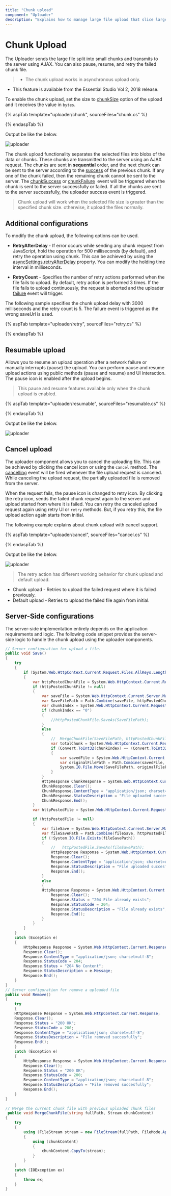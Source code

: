 ```yaml
---
title: "Chunk upload"
component: "Uploader"
description: "Explains how to manage large file upload that slice large files as chunks and upload it to a server in an asynchronous mode."
---
```


# Chunk Upload

The Uploader sends the large file split into small chunks and transmits to the server using AJAX. You can also pause, resume, and retry the failed chunk file.

> * The chunk upload works in asynchronous upload only.

* This feature is available from the Essential Studio Vol 2, 2018 release.

To enable the chunk upload, set the size to [chunkSize](https://help.syncfusion.com/cr/aspnetcore-js2/Syncfusion.EJ2.Inputs.UploaderAsyncSettings.html#Syncfusion_EJ2_Inputs_UploaderAsyncSettings_ChunkSize) option of the upload and it receives the value in `bytes`.

{% aspTab template="uploader/chunk", sourceFiles="chunk.cs" %}

{% endaspTab %}

Output be like the below.

![uploader](./images/uploader-chunk.png)

The chunk upload functionality separates the selected files into blobs of the data or chunks. These chunks are transmitted to the server using an AJAX request.
The chunks are sent in **sequential** order, and the next chunk can be sent to the server according to the [success](https://help.syncfusion.com/cr/aspnetcore-js2/Syncfusion.EJ2.Inputs.Uploader.html#Syncfusion_EJ2_Inputs_Uploader_ChunkSuccess) of the previous chunk. If any one
of the chunk failed, then the remaining chunk cannot be sent to the server.
The [chunkSuccess](https://help.syncfusion.com/cr/aspnetcore-js2/Syncfusion.EJ2.Inputs.Uploader.html#Syncfusion_EJ2_Inputs_Uploader_ChunkSuccess) or [chunkFailure](https://help.syncfusion.com/cr/aspnetcore-js2/Syncfusion.EJ2.Inputs.Uploader.html#Syncfusion_EJ2_Inputs_Uploader_ChunkFailure) &nbsp;event will
be triggered when the chunk is sent to the server successfully or failed. If all the chunks are sent to the server successfully, the uploader success event is triggered.

> Chunk upload will work when the selected file size is greater than the specified chunk size. otherwise, it upload the files normally.

## Additional configurations

To modify the chunk upload, the following options can be used.

* **RetryAfterDelay** - If error occurs while sending any chunk request from JavaScript, hold the operation for 500 milliseconds (by default), and retry the operation using chunk. This can be achieved by using the [asyncSettings.retryAfterDelay](https://help.syncfusion.com/cr/aspnetcore-js2/Syncfusion.EJ2.Inputs.UploaderAsyncSettings.html#Syncfusion_EJ2_Inputs_UploaderAsyncSettings_RetryAfterDelay) property. You can modify the holding time interval in milliseconds.

* **RetryCount** - Specifies the number of retry actions performed when the file fails to upload. By default, retry action is performed 3 times. If the file fails to upload continuously, the request is
aborted and the uploader [failure](https://help.syncfusion.com/cr/aspnetcore-js2/Syncfusion.EJ2.Inputs.UploaderBuilder.html#Syncfusion_EJ2_Inputs_UploaderBuilder_Failure_System_String_) event will trigger.

The following sample specifies the chunk upload delay with 3000 milliseconds and the retry count is 5. The failure event is triggered as the wrong saveUrl is used.

{% aspTab template="uploader/retry", sourceFiles="retry.cs" %}

{% endaspTab %}

## Resumable upload

Allows you to resume an upload operation after a network failure or manually interrupts (pause) the upload. You can perform pause and resume upload actions using public methods (pause and resume)
and UI interaction. The pause icon is enabled after the upload begins.

> This pause and resume features available only when the chunk upload is enabled.

{% aspTab template="uploader/resumable", sourceFiles="resumable.cs" %}

{% endaspTab %}

Output be like the below.

![uploader](./images/uploader-resume.png)

## Cancel upload

The uploader component allows you to cancel the uploading file. This can be achieved by clicking the cancel icon or using the `cancel` method. The [cancelling](https://help.syncfusion.com/cr/aspnetcore-js2/Syncfusion.EJ2.Inputs.Uploader.html#Syncfusion_EJ2_Inputs_Uploader_Canceling) event will be fired whenever the file upload request is canceled. While canceling the upload request, the partially uploaded file is removed from the server.

When the request fails, the pause icon is changed to retry icon. By clicking the retry icon, sends the failed chunk request again to the server and upload started from where it is failed. You can retry the canceled upload request again using retry UI or `retry` methods. But, if you retry this, the file upload action again starts from initial.

The following example explains about chunk upload with cancel support.

{% aspTab template="uploader/cancel", sourceFiles="cancel.cs" %}

{% endaspTab %}

Output be like the below.

![uploader](./images/uploader-cancel.png)

> The retry action has different working behavior for chunk upload and default upload.

* Chunk upload - Retries to upload the failed request where it is failed previously.
* Default upload - Retries to upload the failed file again from initial.

## Server-Side configurations

The server-side implementation entirely depends on the application requirements and logic. The following code snippet provides the server-side logic to handle the chunk upload using the uploader components.

```csharp
// Server configuration for upload a file.
public void Save()
{
    try
    {
        if (System.Web.HttpContext.Current.Request.Files.AllKeys.Length > 0)
        {
            var httpPostedChunkFile = System.Web.HttpContext.Current.Request.Files["chunkFile"];
            if (httpPostedChunkFile != null)
            {
                var saveFile = System.Web.HttpContext.Current.Server.MapPath("UploadedFiles");
                var SaveFilePath = Path.Combine(saveFile, httpPostedChunkFile.FileName + ".part");
                var chunkIndex = System.Web.HttpContext.Current.Request.Form["chunk-index"];
                if (chunkIndex == "0")
                {
                    //httpPostedChunkFile.SaveAs(SaveFilePath);
                }
                else
                {
                    //  MergeChunkFile(SaveFilePath, httpPostedChunkFile.InputStream);
                    var totalChunk = System.Web.HttpContext.Current.Request.Form["total-chunk"];
                    if (Convert.ToInt32(chunkIndex) == (Convert.ToInt32(totalChunk) - 1))
                    {
                        var savedFile = System.Web.HttpContext.Current.Server.MapPath("UploadedFiles");
                        var originalFilePath = Path.Combine(savedFile, httpPostedChunkFile.FileName);
                        System.IO.File.Move(SaveFilePath, originalFilePath);
                    }
                }
                HttpResponse ChunkResponse = System.Web.HttpContext.Current.Response;
                ChunkResponse.Clear();
                ChunkResponse.ContentType = "application/json; charset=utf-8";
                ChunkResponse.StatusDescription = "File uploaded succesfully";
                ChunkResponse.End();
            }
            var httpPostedFile = System.Web.HttpContext.Current.Request.Files["UploadFiles"];

            if (httpPostedFile != null)
            {
                var fileSave = System.Web.HttpContext.Current.Server.MapPath("UploadedFiles");
                var fileSavePath = Path.Combine(fileSave, httpPostedFile.FileName);
                if (!System.IO.File.Exists(fileSavePath))
                {
                    //   httpPostedFile.SaveAs(fileSavePath);
                    HttpResponse Response = System.Web.HttpContext.Current.Response;
                    Response.Clear();
                    Response.ContentType = "application/json; charset=utf-8";
                    Response.StatusDescription = "File uploaded succesfully";
                    Response.End();
                }
                else
                {
                HttpResponse Response = System.Web.HttpContext.Current.Response;
                    Response.Clear();
                    Response.Status = "204 File already exists";
                    Response.StatusCode = 204;
                    Response.StatusDescription = "File already exists";
                    Response.End();
                }
            }
        }
    }
    catch (Exception e)
    {
        HttpResponse Response = System.Web.HttpContext.Current.Response;
        Response.Clear();
        Response.ContentType = "application/json; charset=utf-8";
        Response.StatusCode = 204;
        Response.Status = "204 No Content";
        Response.StatusDescription = e.Message;
        Response.End();
    }
}
// Server configuration for remove a uploaded file
public void Remove()
{
    try
    {
    HttpResponse Response = System.Web.HttpContext.Current.Response;
    Response.Clear();
    Response.Status = "200 OK";
    Response.StatusCode = 200;
    Response.ContentType = "application/json; charset=utf-8";
    Response.StatusDescription = "File removed succesfully";
    Response.End();
    }
    catch (Exception e)
    {
        HttpResponse Response = System.Web.HttpContext.Current.Response;
        Response.Clear();
        Response.Status = "200 OK";
        Response.StatusCode = 200;
        Response.ContentType = "application/json; charset=utf-8";
        Response.StatusDescription = "File removed succesfully";
        Response.End();
    }
}
  
// Merge the current chunk file with previous uploaded chunk files
 public void MergeChunkFile(string fullPath, Stream chunkContent)
{
    try
    {
        using (FileStream stream = new FileStream(fullPath, FileMode.Append, FileAccess.Write, FileShare.ReadWrite))
        {
            using (chunkContent)
            {
                chunkContent.CopyTo(stream);
            }
        }
    }
    catch (IOException ex)
    {
        throw ex;
    }
}
```
